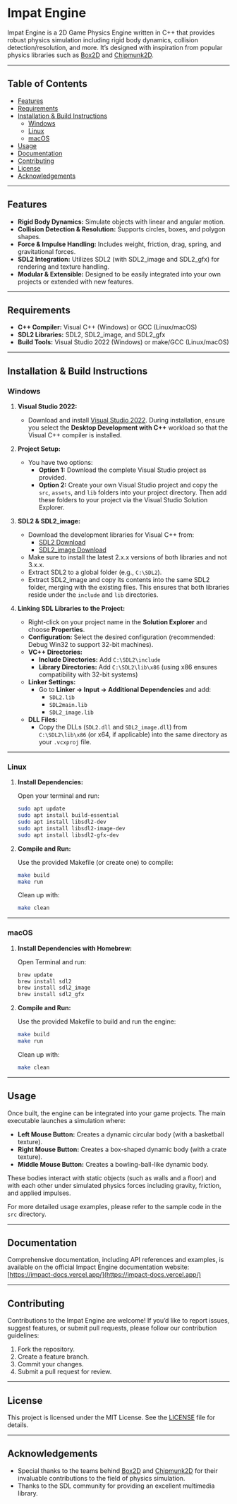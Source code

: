 ﻿# Impat Engine

Impat Engine is a 2D Game Physics Engine written in C++ that provides robust physics simulation including rigid body dynamics, collision detection/resolution, and more. It’s designed with inspiration from popular physics libraries such as [Box2D](https://box2d.org/) and [Chipmunk2D](https://chipmunk-physics.net/).

---

## Table of Contents

- [Features](#features)
- [Requirements](#requirements)
- [Installation & Build Instructions](#installation--build-instructions)
  - [Windows](#windows)
  - [Linux](#linux)
  - [macOS](#macos)
- [Usage](#usage)
- [Documentation](#documentation)
- [Contributing](#contributing)
- [License](#license)
- [Acknowledgements](#acknowledgements)

---

## Features

- **Rigid Body Dynamics:** Simulate objects with linear and angular motion.
- **Collision Detection & Resolution:** Supports circles, boxes, and polygon shapes.
- **Force & Impulse Handling:** Includes weight, friction, drag, spring, and gravitational forces.
- **SDL2 Integration:** Utilizes SDL2 (with SDL2_image and SDL2_gfx) for rendering and texture handling.
- **Modular & Extensible:** Designed to be easily integrated into your own projects or extended with new features.

---

## Requirements

- **C++ Compiler:** Visual C++ (Windows) or GCC (Linux/macOS)
- **SDL2 Libraries:** SDL2, SDL2_image, and SDL2_gfx
- **Build Tools:** Visual Studio 2022 (Windows) or make/GCC (Linux/macOS)

---

## Installation & Build Instructions

### Windows

1. **Visual Studio 2022:**
   - Download and install [Visual Studio 2022](https://visualstudio.microsoft.com/vs/). During installation, ensure you select the **Desktop Development with C++** workload so that the Visual C++ compiler is installed.

2. **Project Setup:**
   - You have two options:
     - **Option 1:** Download the complete Visual Studio project as provided.
     - **Option 2:** Create your own Visual Studio project and copy the `src`, `assets`, and `lib` folders into your project directory. Then add these folders to your project via the Visual Studio Solution Explorer.

3. **SDL2 & SDL2_image:**
   - Download the development libraries for Visual C++ from:
     - [SDL2 Download](https://github.com/libsdl-org/SDL/releases)
     - [SDL2_image Download](https://github.com/libsdl-org/SDL_image/releases)
   - Make sure to install the latest 2.x.x versions of both libraries and not 3.x.x.
   - Extract SDL2 to a global folder (e.g., `C:\SDL2`).
   - Extract SDL2_image and copy its contents into the same SDL2 folder, merging with the existing files. This ensures that both libraries reside under the `include` and `lib` directories.

4. **Linking SDL Libraries to the Project:**
   - Right-click on your project name in the **Solution Explorer** and choose **Properties**.
   - **Configuration:** Select the desired configuration (recommended: Debug Win32 to support 32-bit machines).
   - **VC++ Directories:**
     - **Include Directories:** Add `C:\SDL2\include`
     - **Library Directories:** Add `C:\SDL2\lib\x86` (using x86 ensures compatibility with 32-bit systems)
   - **Linker Settings:**
     - Go to **Linker → Input → Additional Dependencies** and add:
       - `SDL2.lib`
       - `SDL2main.lib`
       - `SDL2_image.lib`
   - **DLL Files:**
     - Copy the DLLs (`SDL2.dll` and `SDL2_image.dll`) from `C:\SDL2\lib\x86` (or x64, if applicable) into the same directory as your `.vcxproj` file.

---

### Linux

1. **Install Dependencies:**

   Open your terminal and run:
   ```bash
   sudo apt update
   sudo apt install build-essential
   sudo apt install libsdl2-dev
   sudo apt install libsdl2-image-dev
   sudo apt install libsdl2-gfx-dev
   ```

2. **Compile and Run:**

   Use the provided Makefile (or create one) to compile:
   ```bash
   make build
   make run
   ```
   Clean up with:
   ```bash
   make clean
   ```

---

### macOS

1. **Install Dependencies with Homebrew:**

   Open Terminal and run:
   ```bash
   brew update
   brew install sdl2
   brew install sdl2_image
   brew install sdl2_gfx
   ```

2. **Compile and Run:**

   Use the provided Makefile to build and run the engine:
   ```bash
   make build
   make run
   ```
   Clean up with:
   ```bash
   make clean
   ```

---

## Usage

Once built, the engine can be integrated into your game projects. The main executable launches a simulation where:
- **Left Mouse Button:** Creates a dynamic circular body (with a basketball texture).
- **Right Mouse Button:** Creates a box-shaped dynamic body (with a crate texture).
- **Middle Mouse Button:** Creates a bowling-ball-like dynamic body.

These bodies interact with static objects (such as walls and a floor) and with each other under simulated physics forces including gravity, friction, and applied impulses.

For more detailed usage examples, please refer to the sample code in the `src` directory.

---

## Documentation

Comprehensive documentation, including API references and examples, is available on the official Impact Engine documentation website:  
[https://impact-docs.vercel.app/](https://impact-docs.vercel.app/)

---

## Contributing

Contributions to the Impat Engine are welcome! If you’d like to report issues, suggest features, or submit pull requests, please follow our contribution guidelines:
1. Fork the repository.
2. Create a feature branch.
3. Commit your changes.
4. Submit a pull request for review.

---

## License

This project is licensed under the MIT License. See the [LICENSE](LICENSE) file for details.

---

## Acknowledgements

- Special thanks to the teams behind [Box2D](https://box2d.org/) and [Chipmunk2D](https://chipmunk-physics.net/) for their invaluable contributions to the field of physics simulation.
- Thanks to the SDL community for providing an excellent multimedia library.